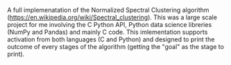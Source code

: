 A full implemenatation of the Normalized Spectral Clustering algorithm (https://en.wikipedia.org/wiki/Spectral_clustering). 
This was a large scale project for me involving the C Python API, Python data science libreries (NumPy and Pandas) and mainly C code.
This imlementation supports activation from both languages (C and Python) and designed to print the outcome of every stages of the algorithm 
(getting the "goal" as the stage to print).
